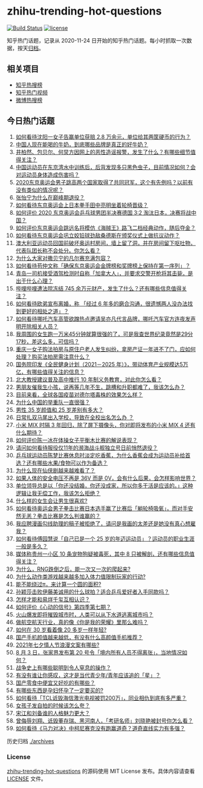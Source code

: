 # zhihu-trending-hot-questions

[![Build Status](https://github.com/justjavac/zhihu-trending-hot-questions/workflows/ci/badge.svg?branch=master)](https://github.com/justjavac/zhihu-trending-hot-questions/actions)
[![license](https://img.shields.io/github/license/justjavac/zhihu-trending-hot-questions)](https://github.com/justjavac/zhihu-trending-hot-questions/blob/master/LICENSE)

知乎热门话题，记录从 2020-11-24 日开始的知乎热门话题。每小时抓取一次数据，按天[归档](./archives)。

## 相关项目

- [知乎热搜榜](https://github.com/justjavac/zhihu-trending-top-search)
- [知乎热门视频](https://github.com/justjavac/zhihu-trending-hot-video)
- [微博热搜榜](https://github.com/justjavac/weibo-trending-hot-search)

## 今日热门话题

<!-- BEGIN -->
<!-- 最后更新时间 Thu Aug 05 2021 02:02:07 GMT+0800 (China Standard Time) -->

1. [如何看待沈阳一女子告赢单位获赔 2.8
   万余元，单位给其两筐硬币的行为？](https://www.zhihu.com/question/476771123)
1. [中国人现在能喝的牛奶，到底哪些品牌是真正的好牛奶？](https://www.zhihu.com/question/406534691)
1. [井柏然、包贝尔、何炅方因网上的恶性造谣报警，发生了什么？有哪些细节值得关注？](https://www.zhihu.com/question/477113254)
1. [中国运动员在东京湾水中训练后，后背发现多只黑色虫子，目前情况如何？会对运动员身体造成伤害吗？](https://www.zhihu.com/question/477026844)
1. [2020东京奥运会男子跳高两个国家取得了共同冠军，这个有先例吗？以前有没有类似的情况呢？](https://www.zhihu.com/question/476561022)
1. [张怡宁为什么在巅峰期退役？](https://www.zhihu.com/question/31537950)
1. [如何看待东京奥运会上日本拳手田中亮明坐着轮椅晋级？](https://www.zhihu.com/question/477227909)
1. [如何评价 2020 东京奥运会乒乓球男团半决赛德国 3:2
   淘汰日本，决赛将战中国？](https://www.zhihu.com/question/477294276)
1. [如何评价东京奥运会跳远名将模仿《海贼王》路飞二档经典动作，随后夺金？](https://www.zhihu.com/question/477025522)
1. [如何看待东京奥运会巩立姣铅球劲敌桑德斯在颁奖仪式上做抗议动作？](https://www.zhihu.com/question/476881105)
1. [澳大利亚运动员回国前破坏奥运村房间，墙上留了洞，并在房间留下呕吐物，代表队团长称不会处分。你怎么看？](https://www.zhihu.com/question/477189351)
1. [为什么大家对撒贝宁的凡尔赛充满包容？](https://www.zhihu.com/question/469878986)
1. [如何看待苟仲文称「确保东京奥运会金牌榜和奖牌榜上保持在第一序列」？](https://www.zhihu.com/question/472315838)
1. [青岛一司机接受酒驾检测时自称「加拿大人」，并要求交警开枪将其击毙，是出于什么心理？](https://www.zhihu.com/question/476648235)
1. [哔哩哔哩遭法院冻结 745
   余万元财产，发生了什么？还有哪些信息值得关注？](https://www.zhihu.com/question/477041153)
1. [如何看待欧弟宣布离婚，称 「经过 6
   年多的磨合沟通，很遗憾两人没办法找到更好的相处之道」？](https://www.zhihu.com/question/477133411)
1. [如何看待哪吒汽车高管欲蹭热点邀请吴亦凡代言品牌，哪吒汽车官方连夜发声明开除相关人员？](https://www.zhihu.com/question/477140368)
1. [我周围的女生跑一万米45分钟就算很强的了，可是我查世界纪录竟然是29分17秒，差这么多，可信吗？](https://www.zhihu.com/question/417790289)
1. [重庆一女子购法拍房与原住户老人发生纠纷，拿房产证一年进不了门，应如何处理？购买法拍房需注意什么？](https://www.zhihu.com/question/476747565)
1. [国务院印发《全民健身计划（2021－2025
   年）》，带动体育产业规模达5万亿，有哪些值得关注的信息？](https://www.zhihu.com/question/477033835)
1. [北大教授建议普及高中推行 10 年制义务教育，对此你怎么看？](https://www.zhihu.com/question/477151185)
1. [男朋友催我生小孩，说再等几年不生，跳槽和升职都难了，我该怎么办？](https://www.zhihu.com/question/476202688)
1. [目前来看，全球各国疫苗对德尔塔毒株的效果怎么样？](https://www.zhihu.com/question/475979669)
1. [为什么中国的举重队一直很强？](https://www.zhihu.com/question/354683840)
1. [男性 35 岁颜值和 25 岁差别有多大？](https://www.zhihu.com/question/475217078)
1. [日常扎双马尾出入学校，导致在全校出名怎么办 ？](https://www.zhihu.com/question/296691549)
1. [小米 MIX 时隔 3 年回归，除了屏下摄像头，你对即将发布的小米 MIX 4
   还有什么期待？](https://www.zhihu.com/question/477176593)
1. [如何评价陈一冰在体操女子平衡木比赛的解说表现？](https://www.zhihu.com/question/477044006)
1. [请问如何看待服役仅11年的濒海战斗舰独立号日前悄然退役？](https://www.zhihu.com/question/476961523)
1. [乒乓球运动员陈梦比赛休息时淡定吃香蕉，为什么香蕉会成为运动员补给首选？还有哪些水果/食物可以作为备选？](https://www.zhihu.com/question/476012120)
1. [为什么现在仙侠剧越来越难看了？](https://www.zhihu.com/question/293435097)
1. [如果人体的安全电压不再是 36V 而是
   0V，会有什么后果，会怎样影响世界？](https://www.zhihu.com/question/476214691)
1. [单位领导总是以「你还没结婚，你还没成家，所以你多干活是应该的。」这种逻辑让我无偿工作，我该怎么拒绝？](https://www.zhihu.com/question/476431367)
1. [什么样的女生会让男生很喜欢?](https://www.zhihu.com/question/375563536)
1. [如何看待奥运会男子拳击比赛日本选手赢了比赛后「躺轮椅吸氧」，而对手安然无恙？拳击比赛是怎么判谁赢的？](https://www.zhihu.com/question/477217875)
1. [我应聘漫画勾线助理的稿子被拒绝了，请问是我画的太差还是她没有真心想雇我？](https://www.zhihu.com/question/371871512)
1. [如何看待傅园慧说「自己已是一个 25
   岁的年迈运动员」？运动员的职业生涯一般是多久？](https://www.zhihu.com/question/475951069)
1. [媒体称贵州一小区 10 条宠物狗疑被毒死，其中 8
   只被解剖，还有哪些信息值得关注？](https://www.zhihu.com/question/477031349)
1. [为什么，RNG跌倒之后，能一次又一次的爬起来?](https://www.zhihu.com/question/476079684)
1. [为什么动作类游戏越来越多加入体力值限制玩家的行动?](https://www.zhihu.com/question/476871052)
1. [能不能绕过π，来计算一个圆的面积?](https://www.zhihu.com/question/475969249)
1. [孙颖莎击败伊藤美诚用的什么球拍？适合乒乓爱好者入手同款吗？](https://www.zhihu.com/question/475782477)
1. [怎样才能和易烊千玺互相认识？](https://www.zhihu.com/question/417696782)
1. [如何评价《心动的信号》第四季第七期？](https://www.zhihu.com/question/477309064)
1. [火山爆发即将摧毁城市时，人类可以从下水道逃离城市吗？](https://www.zhihu.com/question/476153192)
1. [做航空航天行业，真的像《你是我的荣耀》里那么难吗？](https://www.zhihu.com/question/476075671)
1. [如何在 30 岁看着像 20 多岁一样年轻?](https://www.zhihu.com/question/474947388)
1. [国产手机颜值越来越低，有没有什么高颜值手机推荐？](https://www.zhihu.com/question/466708376)
1. [2021年七夕情人节浪漫文案有哪些?](https://www.zhihu.com/question/474128521)
1. [8 月 3 日，张家界发布第 20
   号令「境内所有人员不得离张」，当地情况如何？](https://www.zhihu.com/question/476962947)
1. [战争史上有哪些聪明到令人窒息的操作？](https://www.zhihu.com/question/263485987)
1. [有没有谁让你感叹，这才是当代青少年/青年应该追的「星」？](https://www.zhihu.com/question/476829239)
1. [国产零食中便宜又好吃的有哪些？](https://www.zhihu.com/question/54935877)
1. [有哪些东西是孕妇怀孕了一定要买的?](https://www.zhihu.com/question/357781178)
1. [如何看待「TCL诋毁海信激光电视被罚200万」，同业相仇到底有多严重？](https://www.zhihu.com/question/476977437)
1. [女孩子发自拍的时候该怎么夸？](https://www.zhihu.com/question/355886047)
1. [宋江和刘备谁的人格魅力更大？](https://www.zhihu.com/question/350631177)
1. [曾侮辱刘翔、诋毁董存瑞、黑河南人，「考研名师」刘晓艳被封号你怎么看？](https://www.zhihu.com/question/477039231)
1. [如何看待《马力对决》中柯尼赛克没有跑赢道奇？道奇直线实力有多强？](https://www.zhihu.com/question/477091654)

<!-- END -->

历史归档 [./archives](./archives)

### License

[zhihu-trending-hot-questions](https://github.com/justjavac/zhihu-trending-hot-questions)
的源码使用 MIT License 发布。具体内容请查看 [LICENSE](./LICENSE) 文件。
